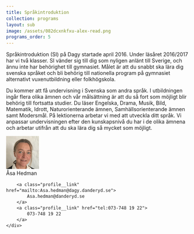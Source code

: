 ```yaml
---
title: Språkintroduktion
collection: programs
layout: sub
image: /assets/082dcxnkfxu-alex-read.png
programs_order: 5
---
```


Språkintroduktion (SI) på Dagy startade april 2016. Under
läsåret 2016/2017 har vi två klasser. SI vänder sig till dig
som nyligen anlänt till Sverige, och ännu
inte har behörighet till gymnasiet. Målet är att du snabbt
ska lära dig svenska språket och bli behörig till nationella
program på gymnasiet alternativt vuxenutbildning eller
folkhögskola.

Du kommer att få undervisning i Svenska som andra språk.
I utbildningen ingår flera olika ämnen och vår målsättning
är att du så fort som möjligt blir behörig till fortsatta studier.
Du läser Engelska, Drama, Musik, Bild, Matematik,
Idrott, Naturorienterande ämnen, Samhällsorienterande
ämnen samt Modersmål. På lektionerna arbetar vi med att
utveckla ditt språk. Vi anpassar undervisningen efter den
kunskapsnivå du har i de olika ämnena och arbetar utifrån
att du ska lära dig så mycket som möjligt.

<div class="profile">
	<img class="profile__image" src="/assets/asa.png" alt="Åsa Hedman">
	<div class="profile__info">
		<div class="profile__title">Åsa Hedman</div>
		<div></div>

		<a class="profile__link" href="mailto:Asa.hedman@dagy.danderyd.se">
			Asa.hedman@danderyd.se
		</a>
		<a class="profile__link" href="tel:073-748 19 22">
			073-748 19 22
		</a>
	</div>
</div>
